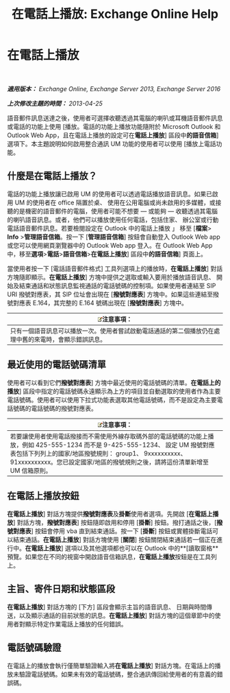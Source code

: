 ﻿---
title: '在電話上播放: Exchange Online Help'
TOCTitle: 在電話上播放
ms:assetid: 511e4950-340a-48cc-a020-35d11e76b993
ms:mtpsurl: https://technet.microsoft.com/zh-tw/library/Dn205136(v=EXCHG.150)
ms:contentKeyID: 54652559
ms.date: 05/23/2018
mtps_version: v=EXCHG.150
ms.translationtype: MT
---

# 在電話上播放

 

_**適用版本：** Exchange Online, Exchange Server 2013, Exchange Server 2016_

_**上次修改主題的時間：** 2013-04-25_

語音郵件訊息送達之後，使用者可選擇收聽透過其電腦的喇叭或耳機語音郵件訊息或電話的功能上使用 \[播放。電話的功能上播放功能隨附於 Microsoft Outlook 和 Outlook Web App，且在電話上播放的設定可在**電話上播放**\] 區段中**的語音信箱**\] 選項下。本主題說明如何啟用整合通訊 UM 功能的使用者可以使用 \[播放上電話功能。

## 什麼是在電話上播放？

電話的功能上播放讓已啟用 UM 的使用者可以透過電話播放語音訊息。如果已啟用 UM 的使用者在 office 隔置於桌、 使用在公用電腦或尚未啟用的多媒體，或接聽的是機密的語音郵件的電腦，使用者可能不想要 — 或能夠 — 收聽透過其電腦的喇叭語音訊息。或者，他們可以播放使用任何電話，包括住家、 辦公室或行動電話語音郵件訊息。若要檢閱設定在 Outlook 中的電話上播放 」 移至 \[**檔案**\> **Info** \>**管理語音信箱**。按一下 \[**管理語音信箱**\] 按鈕會自動登入 Outlook Web app 或您可以使用網頁瀏覽器中的 Outlook Web app 登入。在 Outlook Web App 中，移至**選項**\>**電話**\>**語音信箱**\>**在電話上播放**\] 區段中**的語音信箱**\] 頁面上。

當使用者按一下 \[電話語音郵件格式\] 工具列選項上的播放時，**在電話上播放**\] 對話方塊隨即顯示。**在電話上播放**\] 方塊中提供之選取或輸入要用於播放語音訊息、 開始及結束通話和狀態訊息監視通話的電話號碼的控制項。如果使用者連結至 SIP URI 撥號對應表，其 SIP 位址會出現在 \[**撥號對應表**\] 方塊中。如果這些連結至撥號對應表 E.164，其完整的 E.164 號碼出現在 \[**撥號對應表**\] 方塊中。

<table>
<thead>
<tr class="header">
<th><img src="images/Bb124558.note(EXCHG.150).gif" title="注意事項" alt="注意事項" />注意事項：</th>
</tr>
</thead>
<tbody>
<tr class="odd">
<td>只有一個語音訊息可以播放一次。使用者嘗試啟動電話通話的第二個播放仍在處理中舊的來電時，會顯示錯誤訊息。</td>
</tr>
</tbody>
</table>


## 最近使用的電話號碼清單

使用者可以看到它們**撥號對應表**\] 方塊中最近使用的電話號碼的清單。**在電話上的播放**\] 區段中指定的電話號碼永遠顯示為上方的項目並自動選取的使用者作為主要電話號碼。使用者可以使用下拉式功能表選取其他電話號碼，而不是設定為主要電話號碼的電話號碼的撥號對應表。

<table>
<thead>
<tr class="header">
<th><img src="images/Bb124558.note(EXCHG.150).gif" title="注意事項" alt="注意事項" />注意事項：</th>
</tr>
</thead>
<tbody>
<tr class="odd">
<td>若要讓使用者使用電話撥接而不需使用外線存取碼外部的電話號碼的功能上播放，例如 425-555-1234 而不是 9-425-555-1234、 設定 UM 撥號對應表包括下列列上的國家/地區撥號規則： group1、 9xxxxxxxxxx、 91xxxxxxxxxx。您已設定國家/地區的撥號規則之後，請將這份清單新增至 UM 信箱原則。</td>
</tr>
</tbody>
</table>


## 在電話上播放按鈕

**在電話上播放**\] 對話方塊提供**撥號對應表**及**掛斷**使用者選項。先開啟 \[**在電話上播放**\] 對話方塊，**撥號對應表**\] 按鈕隨即啟用和停用 \[**掛斷**\] 按鈕。撥打通話之後，\[**撥號對應表**\] 按鈕會停用 vba 直到結束通話。按一下 \[**掛斷**\] 按鈕或實體掛斷電話可以結束通話。**在電話上播放**\] 對話方塊使用 \[**關閉**\] 按鈕關閉結束通話若一個正在進行中。**在電話上播放**\] 選項以及其他選項都也可以在 Outlook 中的**\[讀取窗格**預覽。如果您在不同的視窗中開啟語音信箱訊息，**在電話上播放**按鈕是在工具列上。

## 主旨、寄件日期和狀態區段

**在電話上播放**\] 對話方塊的 \[下方\] 區段會顯示主旨的語音訊息、 日期與時間傳送，以及顯示通話的目前狀態的訊息。**在電話上播放**\] 對話方塊的這個章節中的使用者對顯示特定作業電話上播放的任何錯誤。

## 電話號碼驗證

在電話上的播放會執行僅簡單驗證輸入將**在電話上播放**\] 對話方塊。在電話上的播放未驗證電話號碼。如果未有效的電話號碼，整合通訊傳回給使用者的有意義的錯誤碼。

